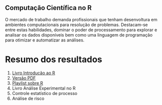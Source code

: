 ## Computação Científica no R

O mercado de trabalho demanda profissionais que tenham desenvoltura em ambientes computacionais para resolução de problemas. Destacam-se entre estas habilidades, dominar o poder de processamento para explorar e analisar os dados disponíveis bem como uma linguagem de programação para otimizar e automatizar as análises.

# Resumo dos resultados

1. [Livro Introdução ao R](https://clubedeautores.com.br/livro/computacao-em-r)
  1. [Versão PDF](https://www.researchgate.net/publication/330399547_Computacao_em_R_introducao_2_Edicao)
2. [Playlist sobre R](https://www.youtube.com/playlist?list=PLLCIDTaS6A7C4Ig6gf4d66hvyvl5e3zyy)
3. Livro Análise Experimental no R
4. Controle estatístico de processo
5. Análise de risco
